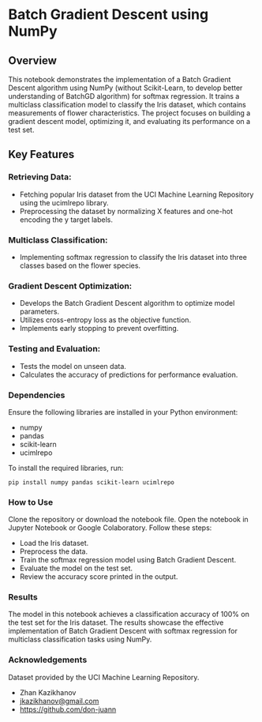 # Batch Gradient Descent using NumPy

## Overview
This notebook demonstrates the implementation of a Batch Gradient Descent algorithm using NumPy (without Scikit-Learn, to develop better understanding of BatchGD algorithm) for softmax regression. It trains a multiclass classification model to classify the Iris dataset, which contains measurements of flower characteristics. The project focuses on building a gradient descent model, optimizing it, and evaluating its performance on a test set.

## Key Features
### Retrieving Data:
- Fetching popular Iris dataset from the UCI Machine Learning Repository using the ucimlrepo library.
- Preprocessing the dataset by normalizing X features and one-hot encoding the y target labels.

### Multiclass Classification:
- Implementing softmax regression to classify the Iris dataset into three classes based on the flower species.

### Gradient Descent Optimization:
- Develops the Batch Gradient Descent algorithm to optimize model parameters.
- Utilizes cross-entropy loss as the objective function.
- Implements early stopping to prevent overfitting.

### Testing and Evaluation:
- Tests the model on unseen data.
- Calculates the accuracy of predictions for performance evaluation.

### Dependencies
Ensure the following libraries are installed in your Python environment:
- numpy
- pandas
- scikit-learn
- ucimlrepo

To install the required libraries, run:
```
pip install numpy pandas scikit-learn ucimlrepo
```

### How to Use
Clone the repository or download the notebook file.
Open the notebook in Jupyter Notebook or Google Colaboratory.
Follow these steps:
- Load the Iris dataset.
- Preprocess the data.
- Train the softmax regression model using Batch Gradient Descent.
- Evaluate the model on the test set.
- Review the accuracy score printed in the output.

### Results

The model in this notebook achieves a classification accuracy of 100% on the test set for the Iris dataset. The results showcase the effective implementation of Batch Gradient Descent with softmax regression for multiclass classification tasks using NumPy.

### Acknowledgements
Dataset provided by the UCI Machine Learning Repository.
- Zhan Kazikhanov
- jkazikhanov@gmail.com
- https://github.com/don-juann
